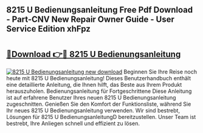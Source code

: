 ## 8215 U Bedienungsanleitung Free Pdf Download - Part-CNV New Repair Owner Guide - User Service Edition xhFpz

# <h2><a href="http://df3643e.blite.top/?on=8215+U+Bedienungsanleitung">🔗Download 👉🔴 8215 U Bedienungsanleitung</a></h2>

[![8215 U Bedienungsanleitung new download](https://i.imgur.com/lujVjoI.png)](http://df3643e.blite.top/?on=8215+U+Bedienungsanleitung)
Beginnen Sie Ihre Reise noch heute mit 8215 U Bedienungsanleitung! Dieses Benutzerhandbuch enthält eine detaillierte Anleitung, die Ihnen hilft, das Beste aus Ihrem Produkt herauszuholen. Bedienungsanleitung für Fortgeschrittene Diese Anleitung ist auf erfahrene Benutzer Ihres neuen 8215 U Bedienungsanleitung zugeschnitten. Genießen Sie den Komfort der Funktionsliste, während Sie Ihr neues 8215 U Bedienungsanleitung verwenden. Wir sind bestrebt, Lösungen für 8215 U BedienungsanleitungD bereitzustellen. Unser Team ist bestrebt, Ihre Anliegen schnell und effizient zu lösen.
